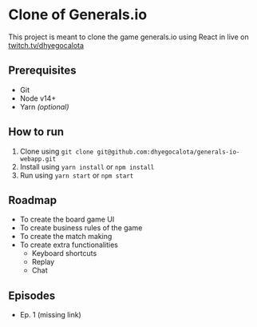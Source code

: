 # Clone of Generals.io
This project is meant to clone the game generals.io using React in live on [twitch.tv/dhyegocalota](https://twitch.tv/dhyegocalota)

## Prerequisites
- Git
- Node v14+
- Yarn *(optional)*

## How to run
1. Clone using `git clone git@github.com:dhyegocalota/generals-io-webapp.git`
2. Install using `yarn install` or `npm install`
3. Run using `yarn start` or `npm start`

## Roadmap
- To create the board game UI
- To create business rules of the game
- To create the match making
- To create extra functionalities
    - Keyboard shortcuts
    - Replay
    - Chat

## Episodes
- Ep. 1 (missing link)